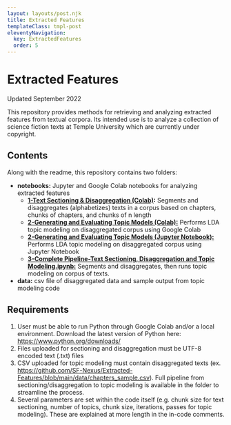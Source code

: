 ```yaml
---
layout: layouts/post.njk
title: Extracted Features
templateClass: tmpl-post
eleventyNavigation:
  key: ExtractedFeatures
  order: 5
---
```


# Extracted Features

Updated September 2022

This repository provides methods for retrieving and analyzing extracted features from textual corpora. Its intended use is to analyze a collection of science fiction texts at Temple University which are currently under copyright. 

## Contents
Along with the readme, this repository contains two folders: 
- **notebooks:** Jupyter and Google Colab notebooks for analyzing extracted features
  - **[1-Text Sectioning & Disaggregation (Colab)](https://github.com/SF-Nexus/Extracted-Features/blob/main/notebooks/1-Text%20Sectioning%20%26%20Disaggregation%20(Colab).ipynb):** Segments and disaggregates (alphabetizes) texts in a corpus based on chapters, chunks of chapters, and chunks of n length
  - **[2-Generating and Evaluating Topic Models (Colab):](https://github.com/SF-Nexus/Extracted-Features/blob/main/notebooks/2-Generating%20and%20Evaluating%20Topic%20Models%20(Colab).ipynb)**  Performs LDA topic modeling on disaggregated corpus using Google Colab
  - **[2-Generating and Evaluating Topic Models (Jupyter Notebook):](https://github.com/SF-Nexus/Extracted-Features/blob/main/notebooks/Generating%20and%20Evaluating%20Topic%20Models%20(Jupyter%20Notebook).ipynb)**  Performs LDA topic modeling on disaggregated corpus using Jupyter Notebook
  - **[3-Complete Pipeline-Text Sectioning, Disaggregation and Topic Modeling.ipynb:](https://github.com/SF-Nexus/Extracted-Features/blob/main/notebooks/3-Complete%20Pipeline-Text%20Sectioning%2C%20Disaggregation%20and%20Topic%20Modeling.ipynb)** Segments and disaggregates, then runs topic modeling on corpus of texts. 
- **data:**  csv file of disaggregated data and sample output from topic modeling code

## Requirements
1. User must be able to run Python through Google Colab and/or a local environment. Download the latest version of Python here: https://www.python.org/downloads/ 
2. Files uploaded for sectioning and disaggregation must be UTF-8 encoded text (.txt) files 
3. CSV uploaded for topic modeling must contain disaggregated texts (ex. https://github.com/SF-Nexus/Extracted-Features/blob/main/data/chapters_sample.csv). Full pipeline from sectioning/disaggregation to topic modeling is available in the folder to streamline the process. 
4. Several parameters are set within the code itself (e.g. chunk size for text sectioning, number of topics, chunk size, iterations, passes for topic modeling). These are explained at more length in the in-code comments. 
